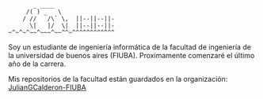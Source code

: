 
```
       _ ____
     /( ) _   \
    / //   /\` \,  ||--||--||-
      \|   |/  \|  ||--||--||-
~^~^~^~~^~~~^~~^^~^^^^^^^^^^^^
```

Soy un estudiante de ingeniería informática de la facultad de ingeniería de la universidad de buenos aires (FIUBA). Proximamente comenzaré el último año de la carrera.

Mis repositorios de la facultad están guardados en la organización: [JulianGCalderon-FIUBA](https://github.com/JulianGCalderon-FIUBA)

